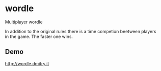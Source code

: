 # wordle

Multiplayer wordle

In addition to the original rules there is a time competion beetween players in the game.
The faster one wins.

## Demo

http://wordle.dmitry.it
